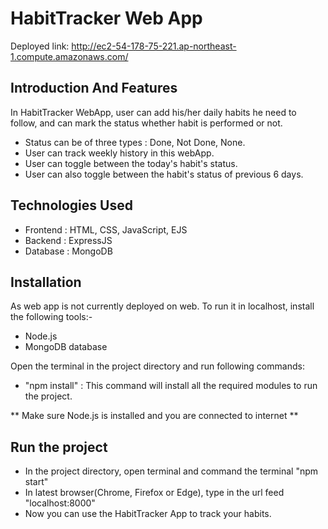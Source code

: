 # HabitTracker Web App

Deployed link: http://ec2-54-178-75-221.ap-northeast-1.compute.amazonaws.com/

## Introduction And Features
In HabitTracker WebApp, user can add his/her daily habits he need to follow, and can mark the status whether habit is performed or not.

* Status can be of three types : Done, Not Done, None.
* User can track weekly history in this webApp.
* User can toggle between the today's habit's status.
* User can also toggle between the habit's status of previous 6 days.

## Technologies Used
* Frontend : HTML, CSS, JavaScript, EJS
* Backend : ExpressJS
* Database : MongoDB

## Installation
 As web app is not currently deployed on web. To run it in localhost, install the following tools:-
* Node.js
* MongoDB database

Open the terminal in the project directory and run following commands: 
* "npm install" : This command will install all the required modules to run the project.

** Make sure Node.js is installed and you are connected to internet **

## Run the project
* In the project directory, open terminal and command the terminal "npm start"
* In latest browser(Chrome, Firefox or Edge), type in the url feed "localhost:8000"
* Now you can use the HabitTracker App to track your habits.

